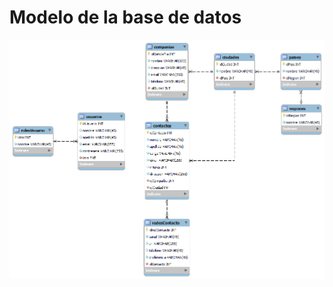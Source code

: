 # Modelo de la base de datos
![Modelo Entidad-Relacion](https://raw.githubusercontent.com/Juansecod/DATA-WAREHOUSE/main/config/Base-de-datos.png)
